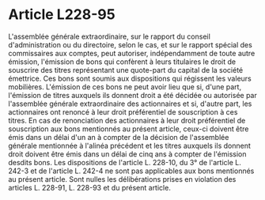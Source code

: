 # Article L228-95

L'assemblée générale extraordinaire, sur le rapport du conseil d'administration ou du directoire, selon le cas, et sur le rapport spécial des commissaires aux comptes, peut autoriser, indépendamment de toute autre émission, l'émission de bons qui confèrent à leurs titulaires le droit de souscrire des titres représentant une quote-part du capital de la société émettrice. Ces bons sont soumis aux dispositions qui régissent les valeurs mobilières.   L'émission de ces bons ne peut avoir lieu que si, d'une part, l'émission de titres auxquels ils donnent droit a été décidée ou autorisée par l'assemblée générale extraordinaire des actionnaires et si, d'autre part, les actionnaires ont renoncé à leur droit préférentiel de souscription à ces titres.   En cas de renonciation des actionnaires à leur droit préférentiel de souscription aux bons mentionnés au présent article, ceux-ci doivent être émis dans un délai d'un an à compter de la décision de l'assemblée générale mentionnée à l'alinéa précédent et les titres auxquels ils donnent droit doivent être émis dans un délai de cinq ans à compter de l'émission desdits bons.   Les dispositions de l'article L. 228-10, du 3° de l'article L. 242-3 et de l'article L. 242-4 ne sont pas applicables aux bons mentionnés au présent article.   Sont nulles les délibérations prises en violation des articles L. 228-91, L. 228-93 et du présent article.